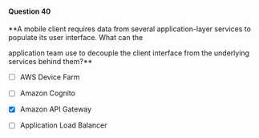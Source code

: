 #### Question  40


**A mobile client requires data from several application-layer services to populate its user interface. What can the

application team use to decouple the client interface from the underlying services behind them?**


- [ ] AWS Device Farm


- [ ] Amazon Cognito


- [x] Amazon API Gateway


- [ ] Application Load Balancer

